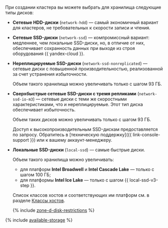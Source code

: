 При создании кластера вы можете выбрать для хранилища следующие типы дисков:

* **Сетевые HDD-диски** (`network-hdd`) — самый экономичный вариант для кластеров, не требовательных к скорости записи и чтения.
* **Сетевые SSD-диски** (`network-ssd`) — компромиссный вариант: медленнее, чем локальные SSD-диски, но, в отличие от них, обеспечивает сохранность данных при выходе из строя оборудования {{ yandex-cloud }}.
* **Нереплицируемые SSD-диски** (`network-ssd-nonreplicated`) — сетевые диски с повышенной производительностью, реализованной за счет устранения избыточности.

  Объем такого хранилища можно увеличивать только с шагом 93 ГБ.


* **Сверхбыстрые сетевые SSD-диски с тремя репликами** (`network-ssd-io-m3`) — сетевые диски с теми же скоростными характеристиками, что и нереплицируемые. Этот тип диска обеспечивает избыточность.

  Объем таких дисков можно увеличивать только с шагом 93 ГБ.

  Доступ к высокопроизводительным SSD-дискам предоставляется по запросу. Обратитесь в [техническую поддержку]({{ link-console-support }}) или к вашему аккаунт-менеджеру.


* **Локальные SSD-диски** (`local-ssd`) — самые быстрые диски.

  Объем такого хранилища можно увеличивать:
  * для платформ **Intel Broadwell** и **Intel Cascade Lake** — только с шагом 100 ГБ;
  * для платформы **Intel Ice Lake** — только с шагом {{ local-ssd-v3-step }}.

  Список классов хостов и соответствующих им платформ см. в разделе [Классы хостов](../../../managed-mongodb/concepts/instance-types.md).

  {% include [zone-d-disk-restrictions](../ru-central1-d-local-ssd.md) %}

{% include [available-storage](../available-storage.md) %}